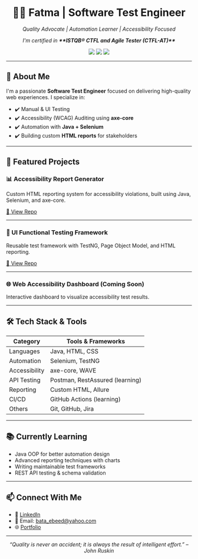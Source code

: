 <!-- HEADER WITH BADGES -->
<h1 align="center">👩‍💻 Fatma | Software Test Engineer</h1>

<p align="center">
  <i>Quality Advocate | Automation Learner | Accessibility Focused</i>
</p>
<p align="center">
  <i>I'm certified in <B>**ISTQB® CTFL and Agile Tester (CTFL-AT)**</B></i>
</p>
<p align="center">
  <img src="https://img.shields.io/badge/Role-Software%20Tester-blueviolet?style=flat-square" />
  <img src="https://img.shields.io/badge/Focus-Accessibility%20%26%20Automation-ff69b4?style=flat-square" />
  <img src="https://img.shields.io/badge/Java-Selenium-orange?style=flat-square" />
</p>

---

## 👋 About Me

I'm a passionate **Software Test Engineer** focused on delivering high-quality web experiences. I specialize in:

- ✔️ Manual & UI Testing
- ✔️ Accessibility (WCAG) Auditing using **axe-core**
- ✔️ Automation with **Java + Selenium**
- ✔️ Building custom **HTML reports** for stakeholders

---

## 🚀 Featured Projects

### 📊 Accessibility Report Generator
Custom HTML reporting system for accessibility violations, built using Java, Selenium, and axe-core.

[🔗 View Repo](https://github.com/your-username/accessibility-report)

---

### 🧪 UI Functional Testing Framework
Reusable test framework with TestNG, Page Object Model, and HTML reporting.

[🔗 View Repo](https://github.com/your-username/ui-functional-tests)

---

### 🌐 Web Accessibility Dashboard (Coming Soon)
Interactive dashboard to visualize accessibility test results.

---

## 🛠️ Tech Stack & Tools

| Category          | Tools & Frameworks |
|-------------------|--------------------|
| Languages         | Java, HTML, CSS    |
| Automation        | Selenium, TestNG   |
| Accessibility     | axe-core, WAVE     |
| API Testing       | Postman, RestAssured (learning) |
| Reporting         | Custom HTML, Allure |
| CI/CD             | GitHub Actions (learning) |
| Others            | Git, GitHub, Jira  |

---

## 📚 Currently Learning

- Java OOP for better automation design
- Advanced reporting techniques with charts
- Writing maintainable test frameworks
- REST API testing & schema validation

---

## 📫 Connect With Me

- 💼 [LinkedIn](https://linkedin.com/in/your-profile)
- 📧 Email: bata_ebeed@yahoo.com
- 🌐 [Portfolio](https://your-portfolio.com) 

---

<p align="center">
  <i>“Quality is never an accident; it is always the result of intelligent effort.” – John Ruskin</i>
</p>

